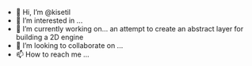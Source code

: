 - 👋 Hi, I’m @kisetil
- 👀 I’m interested in ...
- 🌱 I’m currently working on... an attempt to create an abstract layer for building a 2D engine
- 💞️ I’m looking to collaborate on ...
- 📫 How to reach me ...

<!---
kisetil/kisetil is a ✨ special ✨ repository because its `README.md` (this file) appears on your GitHub profile.
You can click the Preview link to take a look at your changes.
--->
